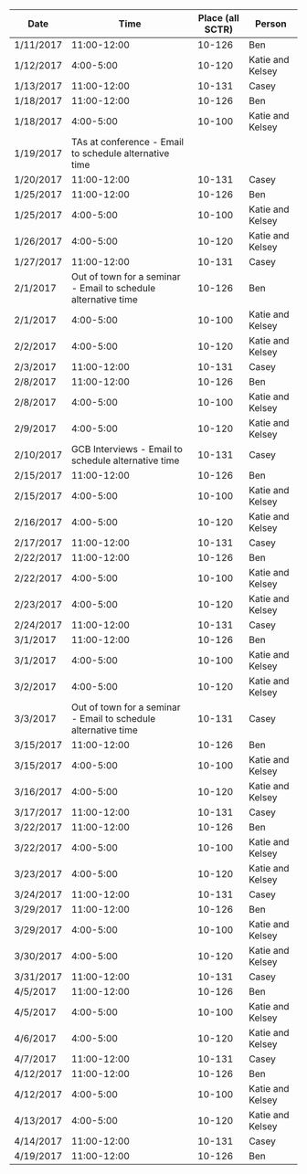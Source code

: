 | Date      | Time        | Place (all SCTR) | Person           |
|-----------|-------------|------------------|------------------|
| 1/11/2017 | 11:00-12:00 | 10-126           | Ben              |
| 1/12/2017 | 4:00-5:00   | 10-120           | Katie and Kelsey |
| 1/13/2017 | 11:00-12:00 | 10-131           | Casey            |
| 1/18/2017 | 11:00-12:00 | 10-126           | Ben              |
| 1/18/2017 | 4:00-5:00   | 10-100           | Katie and Kelsey |
| 1/19/2017 | TAs at conference - Email to schedule alternative time
| 1/20/2017 | 11:00-12:00 | 10-131           | Casey            |
| 1/25/2017 | 11:00-12:00 | 10-126           | Ben              |
| 1/25/2017 | 4:00-5:00   | 10-100           | Katie and Kelsey |
| 1/26/2017 | 4:00-5:00   | 10-120           | Katie and Kelsey |
| 1/27/2017 | 11:00-12:00 | 10-131           | Casey            |
| 2/1/2017  | Out of town for a seminar - Email to schedule alternative time | 10-126           | Ben              |
| 2/1/2017 | 4:00-5:00   | 10-100           | Katie and Kelsey |
| 2/2/2017  | 4:00-5:00   | 10-120           | Katie and Kelsey |
| 2/3/2017  | 11:00-12:00 | 10-131           | Casey            |
| 2/8/2017  | 11:00-12:00 | 10-126           | Ben              |
| 2/8/2017  | 4:00-5:00   | 10-100           | Katie and Kelsey |
| 2/9/2017  | 4:00-5:00   | 10-120           | Katie and Kelsey |
| 2/10/2017 | GCB Interviews - Email to schedule alternative time | 10-131           | Casey            |
| 2/15/2017 | 11:00-12:00 | 10-126           | Ben              |
| 2/15/2017 | 4:00-5:00   | 10-100           | Katie and Kelsey |
| 2/16/2017 | 4:00-5:00   | 10-120           | Katie and Kelsey |
| 2/17/2017 | 11:00-12:00 | 10-131           | Casey            |
| 2/22/2017 | 11:00-12:00 | 10-126           | Ben              |
| 2/22/2017 | 4:00-5:00   | 10-100           | Katie and Kelsey |
| 2/23/2017 | 4:00-5:00   | 10-120           | Katie and Kelsey |
| 2/24/2017 | 11:00-12:00 | 10-131           | Casey            |
| 3/1/2017  | 11:00-12:00 | 10-126           | Ben              |
| 3/1/2017 | 4:00-5:00   | 10-100           | Katie and Kelsey |
| 3/2/2017  | 4:00-5:00   | 10-120           | Katie and Kelsey |
| 3/3/2017  | Out of town for a seminar - Email to schedule alternative time | 10-131           | Casey            |
| 3/15/2017 | 11:00-12:00 | 10-126           | Ben              |
| 3/15/2017 | 4:00-5:00   | 10-100           | Katie and Kelsey |
| 3/16/2017 | 4:00-5:00   | 10-120           | Katie and Kelsey |
| 3/17/2017 | 11:00-12:00 | 10-131           | Casey            |
| 3/22/2017 | 11:00-12:00 | 10-126           | Ben              |
| 3/22/2017 | 4:00-5:00   | 10-100           | Katie and Kelsey |
| 3/23/2017 | 4:00-5:00   | 10-120           | Katie and Kelsey |
| 3/24/2017 | 11:00-12:00 | 10-131           | Casey            |
| 3/29/2017 | 11:00-12:00 | 10-126           | Ben              |
| 3/29/2017 | 4:00-5:00   | 10-100           | Katie and Kelsey |
| 3/30/2017 | 4:00-5:00   | 10-120           | Katie and Kelsey |
| 3/31/2017 | 11:00-12:00 | 10-131           | Casey            |
| 4/5/2017  | 11:00-12:00 | 10-126           | Ben              |
| 4/5/2017  | 4:00-5:00   | 10-100           | Katie and Kelsey |
| 4/6/2017  | 4:00-5:00   | 10-120           | Katie and Kelsey |
| 4/7/2017  | 11:00-12:00 | 10-131           | Casey            |
| 4/12/2017 | 11:00-12:00 | 10-126           | Ben              |
| 4/12/2017 | 4:00-5:00   | 10-100           | Katie and Kelsey |
| 4/13/2017 | 4:00-5:00   | 10-120           | Katie and Kelsey |
| 4/14/2017 | 11:00-12:00 | 10-131           | Casey            |
| 4/19/2017 | 11:00-12:00 | 10-126           | Ben              |
